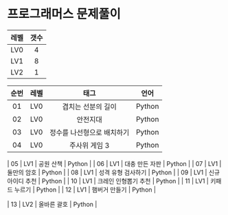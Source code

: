 # 프로그래머스 문제풀이  

| 레벨 | 갯수 |
| :--: | :--: |
| LV0 | 4 |
| LV1 | 8 |
| LV2 | 1 |

| 순번 | 레벨 | 태그                | 언어 | 
| :--: | :--: | :-----------------: | :--: | 
| 01 | LV0 | 겹치는 선분의 길이 | Python |
| 02 | LV0 | 안전지대 | Python |
| 03 | LV0 | 정수를 나선형으로 배치하기 | Python |
| 04 | LV0 | 주사위 게임 3 | Python |

| 05 | LV1 | 공원 산책 | Python |
| 06 | LV1 | 대충 만든 자판 | Python |
| 07 | LV1 | 둘만의 암호 | Python |
| 08 | LV1 | 성격 유형 검사하기 | Python |
| 09 | LV1 | 신규 아이디 추천 | Python |
| 10 | LV1 | 크레인 인형뽑기 추천 | Python |
| 11 | LV1 | 키패드 누르기 | Python |
| 12 | LV1 | 햄버거 만들기 | Python |

| 13 | LV2 | 올바른 괄호 | Python |